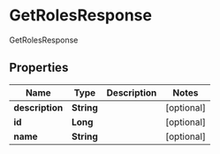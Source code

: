 

# GetRolesResponse

GetRolesResponse

## Properties

| Name | Type | Description | Notes |
|------------ | ------------- | ------------- | -------------|
|**description** | **String** |  |  [optional] |
|**id** | **Long** |  |  [optional] |
|**name** | **String** |  |  [optional] |



